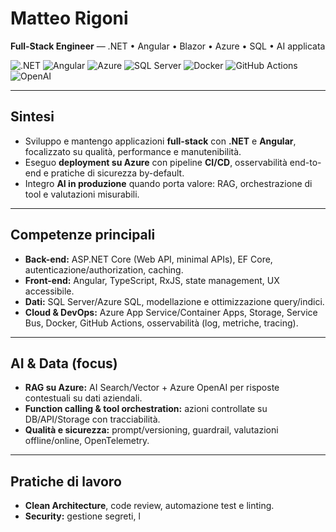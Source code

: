 # Matteo Rigoni

**Full-Stack Engineer** — .NET • Angular • Blazor • Azure • SQL • AI applicata

![.NET](https://img.shields.io/badge/.NET-512BD4?logo=dotnet&logoColor=white)
![Angular](https://img.shields.io/badge/Angular-DD0031?logo=angular&logoColor=white)
![Azure](https://img.shields.io/badge/Microsoft_Azure-0078D4?logo=microsoftazure&logoColor=white)
![SQL Server](https://img.shields.io/badge/SQL%20Server-CC2927?logo=microsoftsqlserver&logoColor=white)
![Docker](https://img.shields.io/badge/Docker-2496ED?logo=docker&logoColor=white)
![GitHub Actions](https://img.shields.io/badge/GitHub_Actions-2088FF?logo=githubactions&logoColor=white)
![OpenAI](https://img.shields.io/badge/Azure%20OpenAI-000000?logo=openai&logoColor=white)

---

## Sintesi
- Sviluppo e mantengo applicazioni **full-stack** con **.NET** e **Angular**, focalizzato su qualità, performance e manutenibilità.
- Eseguo **deployment su Azure** con pipeline **CI/CD**, osservabilità end-to-end e pratiche di sicurezza by-default.
- Integro **AI in produzione** quando porta valore: RAG, orchestrazione di tool e valutazioni misurabili.

---

## Competenze principali
- **Back-end:** ASP.NET Core (Web API, minimal APIs), EF Core, autenticazione/authorization, caching.  
- **Front-end:** Angular, TypeScript, RxJS, state management, UX accessibile.  
- **Dati:** SQL Server/Azure SQL, modellazione e ottimizzazione query/indici.  
- **Cloud & DevOps:** Azure App Service/Container Apps, Storage, Service Bus, Docker, GitHub Actions, osservabilità (log, metriche, tracing).

---

## AI & Data (focus)
- **RAG su Azure:** AI Search/Vector + Azure OpenAI per risposte contestuali su dati aziendali.  
- **Function calling & tool orchestration:** azioni controllate su DB/API/Storage con tracciabilità.  
- **Qualità e sicurezza:** prompt/versioning, guardrail, valutazioni offline/online, OpenTelemetry.

---

## Pratiche di lavoro
- **Clean Architecture**, code review, automazione test e linting.  
- **Security:** gestione segreti, l


<!---
MatteoRigoni/MatteoRigoni is a ✨ special ✨ repository because its `README.md` (this file) appears on your GitHub profile.
You can click the Preview link to take a look at your changes.
--->
